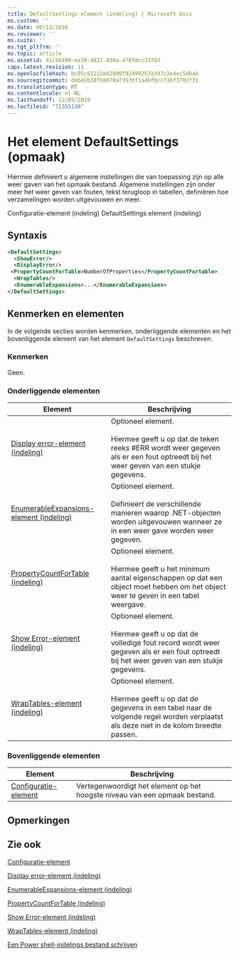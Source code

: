 ```yaml
---
title: DefaultSettings-element (indeling) | Microsoft Docs
ms.custom: ''
ms.date: 09/13/2016
ms.reviewer: ''
ms.suite: ''
ms.tgt_pltfrm: ''
ms.topic: article
ms.assetid: 41c56499-ee20-4821-830a-478fdcc33f83
caps.latest.revision: 11
ms.openlocfilehash: bc95c62222eb2806f92499257a397c2e4ec5dbab
ms.sourcegitcommit: debd2b38fb8070a7357bf1a4bf9cc736f3702f31
ms.translationtype: MT
ms.contentlocale: nl-NL
ms.lasthandoff: 12/05/2019
ms.locfileid: "72355130"
---
```

# <a name="defaultsettings-element-format"></a>Het element DefaultSettings (opmaak)

Hiermee definieert u algemene instellingen die van toepassing zijn op alle weer gaven van het opmaak bestand. Algemene instellingen zijn onder meer het weer geven van fouten, tekst terugloop in tabellen, definiëren hoe verzamelingen worden uitgevouwen en meer.

Configuratie-element (indeling) DefaultSettings element (indeling)

## <a name="syntax"></a>Syntaxis

```xml
<DefaultSettings>
  <ShowError/>
  <DisplayError/>
 <PropertyCountForTable>NumberOfProperties</PropertyCountFortable>
  <WrapTables/>
  <EnumerableExpansions>...</EnumerableExpansions>
</DefaultSettings>
```

## <a name="attributes-and-elements"></a>Kenmerken en elementen

In de volgende secties worden kenmerken, onderliggende elementen en het bovenliggende element van het element `DefaultSettings` beschreven.

### <a name="attributes"></a>Kenmerken

Geen.

### <a name="child-elements"></a>Onderliggende elementen

|Element|Beschrijving|
|-------------|-----------------|
|[Display error-element (indeling)](./displayerror-element-format.md)|Optioneel element.<br /><br /> Hiermee geeft u op dat de teken reeks #ERR wordt weer gegeven als er een fout optreedt bij het weer geven van een stukje gegevens.|
|[EnumerableExpansions-element (indeling)](./enumerableexpansions-element-format.md)|Optioneel element.<br /><br /> Definieert de verschillende manieren waarop .NET-objecten worden uitgevouwen wanneer ze in een weer gave worden weer gegeven.|
|[PropertyCountForTable (indeling)](./propertycountfortable-element-format.md)|Optioneel element.<br /><br /> Hiermee geeft u het minimum aantal eigenschappen op dat een object moet hebben om het object weer te geven in een tabel weergave.|
|[Show Error-element (indeling)](./showerror-element-format.md)|Optioneel element.<br /><br /> Hiermee geeft u op dat de volledige fout record wordt weer gegeven als er een fout optreedt bij het weer geven van een stukje gegevens.|
|[WrapTables-element (indeling)](./wraptables-element-format.md)|Optioneel element.<br /><br /> Hiermee geeft u op dat de gegevens in een tabel naar de volgende regel worden verplaatst als deze niet in de kolom breedte passen.|

### <a name="parent-elements"></a>Bovenliggende elementen

|Element|Beschrijving|
|-------------|-----------------|
|[Configuratie-element](./configuration-element-format.md)|Vertegenwoordigt het element op het hoogste niveau van een opmaak bestand.|

## <a name="remarks"></a>Opmerkingen

## <a name="see-also"></a>Zie ook

[Configuratie-element](./configuration-element-format.md)

[Display error-element (indeling)](./displayerror-element-format.md)

[EnumerableExpansions-element (indeling)](./enumerableexpansions-element-format.md)

[PropertyCountForTable (indeling)](./propertycountfortable-element-format.md)

[Show Error-element (indeling)](./showerror-element-format.md)

[WrapTables-element (indeling)](./wraptables-element-format.md)

[Een Power shell-indelings bestand schrijven](./writing-a-powershell-formatting-file.md)
